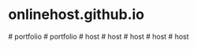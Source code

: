 # onlinehost.github.io
#   p o r t f o l i o  
 # portfolio
#   h o s t  
 #   h o s t  
 # host
#   h o s t  
 #   h o s t  
 